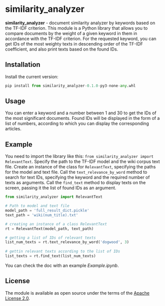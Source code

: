 # similarity_analyzer

**similarity_analyzer** - document similarity analyzer by keywords based on the TF-IDF criterion. This module is a Python library that allows you to compare documents by the weight of a given keyword in them in accordance with the TF-IDF criterion. For the requested keyword, you can get IDs of the most weighty texts in descending order of the TF-IDF coefficient, and also print texts based on the found IDs.

## Installation

Install the current version:
```python
pip install from similarity_analyzer-0.1.0-py3-none-any.whl
```
## Usage

You can enter a keyword and a number between 1 and 30 to get the IDs of the most significant documents. Found IDs will be displayed in the form of a list of numbers, according to which you can display the corresponding articles.

## Example

You need to import the library like this: ```from similarity_analyzer import RelevantText```.
Specify the path to the TF-IDF model and the wiki corpus text file. Create an instance of the class for ```RelevantText```, specifying the paths for the model and text file. Call the ```text_relevance_by_word``` method to search for text IDs, specifying the keyword and the required number of texts as arguments. Call the ```find_text``` method to display texts on the screen, passing it the list of found IDs as an argument.

```python
from similarity_analyzer import RelevantText

# Path to model and text file
model_path = 'full_result_dict.pickle'
text_path = 'wiki(num_title).txt'

# creating an instance of a class RelevantText
rt = RelevantText(model_path, text_path)

# getting a list of IDs of relevant texts
list_num_texts = rt.text_relevance_by_word('dogwood', 3)
    
# gettin relevant texts according to the list of IDs
list_texts = rt.find_text(list_num_texts)
```

You can check the doc with an example _Example.ipynb_.

## License

The module is available as open source under the terms of the [Apache License 2.0][Apache License].

[Apache License]: <https://opensource.org/licenses/Apache-2.0>
